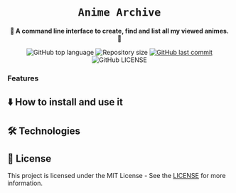 <div align="center">
  <h1><code>Anime Archive</code></h1>

  <p>
    <strong>🦋 A command line interface to create, find and list all my viewed animes. 🦋</strong>
  </p>

  <p>
    <img
      alt="GitHub top language"
      src="https://img.shields.io/github/languages/top/kauefraga/anime-archive.svg"
    />
    <img
      alt="Repository size"
      src="https://img.shields.io/github/repo-size/kauefraga/anime-archive.svg"
    />
    <a href="https://github.com/kauefraga/anime-archive/commits/main">
      <img
        alt="GitHub last commit"
        src="https://img.shields.io/github/last-commit/kauefraga/anime-archive.svg"
      />
    </a>
    <img
      alt="GitHub LICENSE"
      src="https://img.shields.io/github/license/kauefraga/anime-archive.svg"
    />
  </p>
</div>

### Features

## ⬇️ How to install and use it

## 🛠 Technologies

## 📝 License

This project is licensed under the MIT License - See the [LICENSE](https://github.com/kauefraga/anime-archive/blob/main/LICENSE) for more information.
